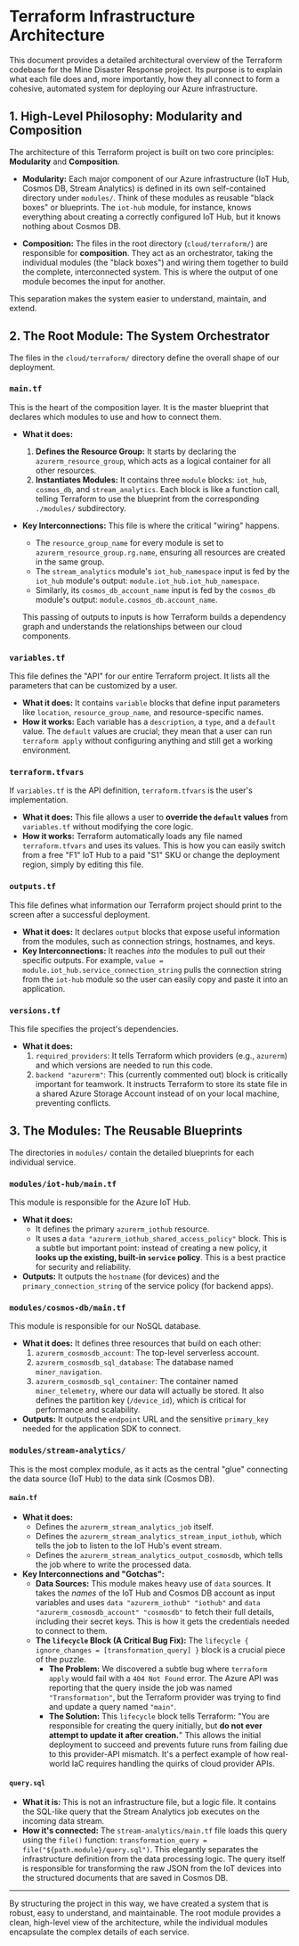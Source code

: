 # Terraform Infrastructure Architecture

This document provides a detailed architectural overview of the Terraform codebase for the Mine Disaster Response project. Its purpose is to explain what each file does and, more importantly, how they all connect to form a cohesive, automated system for deploying our Azure infrastructure.

## 1. High-Level Philosophy: Modularity and Composition

The architecture of this Terraform project is built on two core principles: **Modularity** and **Composition**.

*   **Modularity:** Each major component of our Azure infrastructure (IoT Hub, Cosmos DB, Stream Analytics) is defined in its own self-contained directory under `modules/`. Think of these modules as reusable "black boxes" or blueprints. The `iot-hub` module, for instance, knows everything about creating a correctly configured IoT Hub, but it knows nothing about Cosmos DB.

*   **Composition:** The files in the root directory (`cloud/terraform/`) are responsible for **composition**. They act as an orchestrator, taking the individual modules (the "black boxes") and wiring them together to build the complete, interconnected system. This is where the output of one module becomes the input for another.

This separation makes the system easier to understand, maintain, and extend.

## 2. The Root Module: The System Orchestrator

The files in the `cloud/terraform/` directory define the overall shape of our deployment.

### `main.tf`
This is the heart of the composition layer. It is the master blueprint that declares which modules to use and how to connect them.

*   **What it does:**
    1.  **Defines the Resource Group:** It starts by declaring the `azurerm_resource_group`, which acts as a logical container for all other resources.
    2.  **Instantiates Modules:** It contains three `module` blocks: `iot_hub`, `cosmos_db`, and `stream_analytics`. Each block is like a function call, telling Terraform to use the blueprint from the corresponding `./modules/` subdirectory.
*   **Key Interconnections:** This file is where the critical "wiring" happens.
    *   The `resource_group_name` for every module is set to `azurerm_resource_group.rg.name`, ensuring all resources are created in the same group.
    *   The `stream_analytics` module's `iot_hub_namespace` input is fed by the `iot_hub` module's output: `module.iot_hub.iot_hub_namespace`.
    *   Similarly, its `cosmos_db_account_name` input is fed by the `cosmos_db` module's output: `module.cosmos_db.account_name`.

    This passing of outputs to inputs is how Terraform builds a dependency graph and understands the relationships between our cloud components.

### `variables.tf`
This file defines the "API" for our entire Terraform project. It lists all the parameters that can be customized by a user.

*   **What it does:** It contains `variable` blocks that define input parameters like `location`, `resource_group_name`, and resource-specific names.
*   **How it works:** Each variable has a `description`, a `type`, and a `default` value. The `default` values are crucial; they mean that a user can run `terraform apply` without configuring anything and still get a working environment.

### `terraform.tfvars`
If `variables.tf` is the API definition, `terraform.tfvars` is the user's implementation.

*   **What it does:** This file allows a user to **override the `default` values** from `variables.tf` without modifying the core logic.
*   **How it works:** Terraform automatically loads any file named `terraform.tfvars` and uses its values. This is how you can easily switch from a free "F1" IoT Hub to a paid "S1" SKU or change the deployment region, simply by editing this file.

### `outputs.tf`
This file defines what information our Terraform project should print to the screen after a successful deployment.

*   **What it does:** It declares `output` blocks that expose useful information from the modules, such as connection strings, hostnames, and keys.
*   **Key Interconnections:** It reaches *into* the modules to pull out their specific outputs. For example, `value = module.iot_hub.service_connection_string` pulls the connection string from the `iot-hub` module so the user can easily copy and paste it into an application.

### `versions.tf`
This file specifies the project's dependencies.

*   **What it does:**
    1.  `required_providers`: It tells Terraform which providers (e.g., `azurerm`) and which versions are needed to run this code.
    2.  `backend "azurerm"`: This (currently commented out) block is critically important for teamwork. It instructs Terraform to store its state file in a shared Azure Storage Account instead of on your local machine, preventing conflicts.

## 3. The Modules: The Reusable Blueprints

The directories in `modules/` contain the detailed blueprints for each individual service.

### `modules/iot-hub/main.tf`
This module is responsible for the Azure IoT Hub.

*   **What it does:**
    *   It defines the primary `azurerm_iothub` resource.
    *   It uses a `data "azurerm_iothub_shared_access_policy"` block. This is a subtle but important point: instead of creating a new policy, it **looks up the existing, built-in `service` policy**. This is a best practice for security and reliability.
*   **Outputs:** It outputs the `hostname` (for devices) and the `primary_connection_string` of the service policy (for backend apps).

### `modules/cosmos-db/main.tf`
This module is responsible for our NoSQL database.

*   **What it does:** It defines three resources that build on each other:
    1.  `azurerm_cosmosdb_account`: The top-level serverless account.
    2.  `azurerm_cosmosdb_sql_database`: The database named `miner_navigation`.
    3.  `azurerm_cosmosdb_sql_container`: The container named `miner_telemetry`, where our data will actually be stored. It also defines the partition key (`/device_id`), which is critical for performance and scalability.
*   **Outputs:** It outputs the `endpoint` URL and the sensitive `primary_key` needed for the application SDK to connect.

### `modules/stream-analytics/`
This is the most complex module, as it acts as the central "glue" connecting the data source (IoT Hub) to the data sink (Cosmos DB).

#### `main.tf`
*   **What it does:**
    *   Defines the `azurerm_stream_analytics_job` itself.
    *   Defines the `azurerm_stream_analytics_stream_input_iothub`, which tells the job to listen to the IoT Hub's event stream.
    *   Defines the `azurerm_stream_analytics_output_cosmosdb`, which tells the job where to write the processed data.
*   **Key Interconnections and "Gotchas":**
    *   **Data Sources:** This module makes heavy use of `data` sources. It takes the *names* of the IoT Hub and Cosmos DB account as input variables and uses `data "azurerm_iothub" "iothub"` and `data "azurerm_cosmosdb_account" "cosmosdb"` to fetch their full details, including their secret keys. This is how it gets the credentials needed to connect to them.
    *   **The `lifecycle` Block (A Critical Bug Fix):** The `lifecycle { ignore_changes = [transformation_query] }` block is a crucial piece of the puzzle.
        *   **The Problem:** We discovered a subtle bug where `terraform apply` would fail with a `404 Not Found` error. The Azure API was reporting that the query inside the job was named `"Transformation"`, but the Terraform provider was trying to find and update a query named `"main"`.
        *   **The Solution:** This `lifecycle` block tells Terraform: "You are responsible for creating the query initially, but **do not ever attempt to update it after creation.**" This allows the initial deployment to succeed and prevents future runs from failing due to this provider-API mismatch. It's a perfect example of how real-world IaC requires handling the quirks of cloud provider APIs.

#### `query.sql`
*   **What it is:** This is not an infrastructure file, but a logic file. It contains the SQL-like query that the Stream Analytics job executes on the incoming data stream.
*   **How it's connected:** The `stream-analytics/main.tf` file loads this query using the `file()` function: `transformation_query = file("${path.module}/query.sql")`. This elegantly separates the infrastructure definition from the data processing logic. The query itself is responsible for transforming the raw JSON from the IoT devices into the structured documents that are saved in Cosmos DB.

---

By structuring the project in this way, we have created a system that is robust, easy to understand, and maintainable. The root module provides a clean, high-level view of the architecture, while the individual modules encapsulate the complex details of each service.
